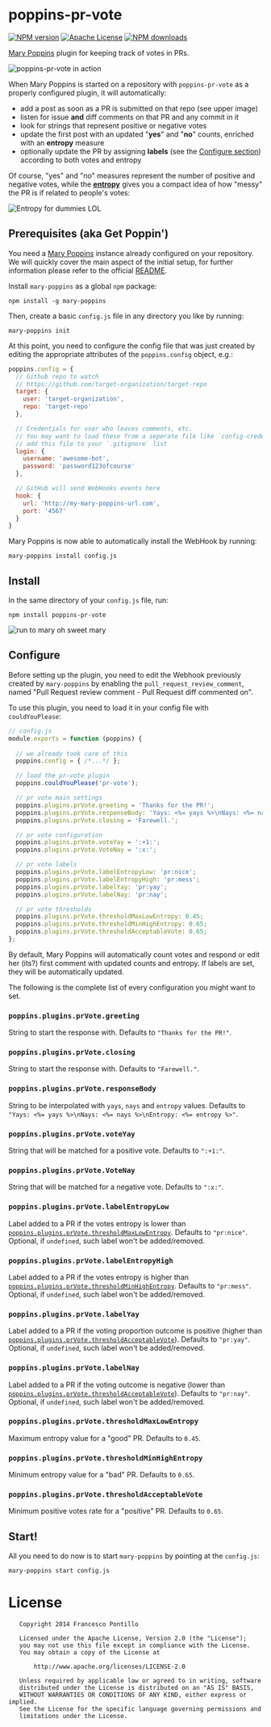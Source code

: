 poppins-pr-vote
===============

[![NPM version][npm-version-image]][npm-url]
[![Apache License][license-image]][license-url]
[![NPM downloads][npm-downloads-image]][npm-url]

[Mary Poppins](https://github.com/btford/mary-poppins "btford/mary-poppins") plugin for keeping track of votes in PRs.

![poppins-pr-vote in action](https://raw.github.com/frapontillo/poppins-pr-vote/master/img/in-action.png)

When Mary Poppins is started on a repository with `poppins-pr-vote` as a properly configured plugin, it will automatically:

* add a post as soon as a PR is submitted on that repo (see upper image)
* listen for issue **and** diff comments on that PR and any commit in it
* look for strings that represent positive or negative votes
* update the first post with an updated "**yes**" and "**no**" counts, enriched with an **entropy** measure
* optionally update the PR by assigning **labels** (see the [Configure section](#configure)) according to both votes and entropy

Of course, "yes" and "no" measures represent the number of positive and negative votes, while the [**entropy**](http://en.wikipedia.org/wiki/Entropy_%28information_theory%29#Rationale) gives you a compact idea of how "messy" the PR is if related to people's votes: 

![Entropy for dummies LOL](http://upload.wikimedia.org/math/3/2/8/328a1ee1f0db87e7c6aefa87efcac491.png)


## Prerequisites (aka Get Poppin')

You need a [Mary Poppins](https://github.com/btford/mary-poppins "btford/mary-poppins") instance already configured on your repository.
We will quickly cover the main aspect of the initial setup, for further information please refer to the official [README](https://github.com/btford/mary-poppins/blob/master/README.md).

Install `mary-poppins` as a global `npm` package:

```shell
npm install -g mary-poppins
```

Then, create a basic `config.js` file in any directory you like by running:

```shell
mary-poppins init
```

At this point, you need to configure the config file that was just created by editing the appropriate attributes of the `poppins.config` object, e.g.:

```javascript
poppins.config = {
  // Github repo to watch
  // https://github.com/target-organization/target-repo
  target: {
    user: 'target-organization',
    repo: 'target-repo'
  },

  // Credentials for user who leaves comments, etc.
  // You may want to load these from a seperate file like `config-credentials.js`, and
  // add this file to your `.gitignore` list
  login: {
    username: 'awesome-bot',
    password: 'password123ofcourse'
  },

  // GitHub will send WebHooks events here
  hook: {
    url: 'http://my-mary-poppins-url.com',
    port: '4567'
  }
}

```

Mary Poppins is now able to automatically install the WebHook by running:

```shell
mary-poppins install config.js
```


## Install

In the same directory of your `config.js` file, run:

```shell
npm install poppins-pr-vote
```

![run to mary oh sweet mary](https://raw.github.com/frapontillo/poppins-pr-vote/master/img/run-to-mary-poppins.png)


## Configure

Before setting up the plugin, you need to edit the Webhook previously created by `mary-poppins` by enabling the `pull_request_review_comment`, named "Pull Request review comment - Pull Request diff commented on".

To use this plugin, you need to load it in your config file with `couldYouPlease`:

```javascript
// config.js
module.exports = function (poppins) {
  
  // we already took care of this
  poppins.config = { /*...*/ };

  // load the pr-vote plugin
  poppins.couldYouPlease('pr-vote');

  // pr vote main settings
  poppins.plugins.prVote.greeting = 'Thanks for the PR!';
  poppins.plugins.prVote.responseBody: 'Yays: <%= yays %>\nNays: <%= nays %>\nEntropy: <%= entropy %>';
  poppins.plugins.prVote.closing = 'Farewell.';

  // pr vote configuration
  poppins.plugins.prVote.voteYay = ':+1:';
  poppins.plugins.prVote.VoteNay = ':x:';

  // pr vote labels
  poppins.plugins.prVote.labelEntropyLow: 'pr:nice';
  poppins.plugins.prVote.labelEntropyHigh: 'pr:mess';
  poppins.plugins.prVote.labelYay: 'pr:yay';
  poppins.plugins.prVote.labelNay: 'pr:nay';

  // pr vote thresholds
  poppins.plugins.prVote.thresholdMaxLowEntropy: 0.45;
  poppins.plugins.prVote.thresholdMinHighEntropy: 0.65;
  poppins.plugins.prVote.thresholdAcceptableVote: 0.65;
};
```

By default, Mary Poppins will automatically count votes and respond or edit her (its?) first comment with updated counts and entropy. If labels are set, they will be automatically updated.

The following is the complete list of every configuration you might want to set.


### `poppins.plugins.prVote.greeting`

String to start the response with.
Defaults to `"Thanks for the PR!"`.


### `poppins.plugins.prVote.closing`

String to start the response with.
Defaults to `"Farewell."`.


### `poppins.plugins.prVote.responseBody`

String to be interpolated with `yays`, `nays` and `entropy` values.
Defaults to `"Yays: <%= yays %>\nNays: <%= nays %>\nEntropy: <%= entropy %>"`.


### `poppins.plugins.prVote.voteYay`

String that will be matched for a positive vote.
Defaults to `":+1:"`.


### `poppins.plugins.prVote.VoteNay`

String that will be matched for a negative vote.
Defaults to `":x:"`.


### `poppins.plugins.prVote.labelEntropyLow`

Label added to a PR if the votes entropy is lower than [`poppins.plugins.prVote.thresholdMaxLowEntropy`](#poppinspluginsprvotethresholdmaxlowentropy).
Defaults to `"pr:nice"`. Optional, if `undefined`, such label won't be added/removed.


### `poppins.plugins.prVote.labelEntropyHigh`

Label added to a PR if the votes entropy is higher than [`poppins.plugins.prVote.thresholdMinHighEntropy`](#poppinspluginsprvotethresholdminhighentropy).
Defaults to `"pr:mess"`. Optional, if `undefined`, such label won't be added/removed.


### `poppins.plugins.prVote.labelYay`

Label added to a PR if the voting proportion outcome is positive (higher than [`poppins.plugins.prVote.thresholdAcceptableVote`](#poppinspluginsprvotethresholdacceptablevote)).
Defaults to `"pr:yay"`. Optional, if `undefined`, such label won't be added/removed.


### `poppins.plugins.prVote.labelNay`

Label added to a PR if the voting outcome is negative (lower than [`poppins.plugins.prVote.thresholdAcceptableVote`](#poppinspluginsprvotethresholdacceptablevote)).
Defaults to `"pr:nay"`. Optional, if `undefined`, such label won't be added/removed.


### `poppins.plugins.prVote.thresholdMaxLowEntropy`

Maximum entropy value for a "good" PR.
Defaults to `0.45`.


### `poppins.plugins.prVote.thresholdMinHighEntropy`

Minimum entropy value for a "bad" PR.
Defaults to `0.65`.


### `poppins.plugins.prVote.thresholdAcceptableVote`

Minimum positive votes rate for a "positive" PR.
Defaults to `0.65`.


## Start!

All you need to do now is to start `mary-poppins` by pointing at the `config.js`:

```shell
mary-poppins start config.js
```


# License

```
   Copyright 2014 Francesco Pontillo

   Licensed under the Apache License, Version 2.0 (the "License");
   you may not use this file except in compliance with the License.
   You may obtain a copy of the License at

       http://www.apache.org/licenses/LICENSE-2.0

   Unless required by applicable law or agreed to in writing, software
   distributed under the License is distributed on an "AS IS" BASIS,
   WITHOUT WARRANTIES OR CONDITIONS OF ANY KIND, either express or implied.
   See the License for the specific language governing permissions and
   limitations under the License.
```

[license-image]: http://img.shields.io/badge/license-Apache_2.0-blue.svg?style=flat
[license-url]: LICENSE

[npm-url]: https://npmjs.org/package/poppins-pr-vote
[npm-version-image]: http://img.shields.io/npm/v/poppins-pr-vote.svg?style=flat
[npm-downloads-image]: http://img.shields.io/npm/dm/poppins-pr-vote.svg?style=flat